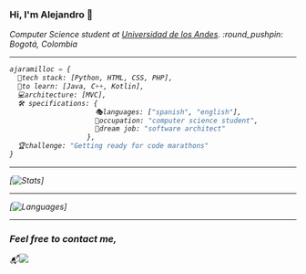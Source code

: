 ### Hi, I'm Alejandro 👋

<p><em>Computer Science student at <a href="https://uniandes.edu.co">Universidad de los Andes</a>. :round_pushpin: Bogotá, Colombia</br><em>

<hr>

```py
ajaramilloc = {
  🔧tech stack: [Python, HTML, CSS, PHP],
  🎯to learn: [Java, C++, Kotlin],
  💻architecture: [MVC],
  🛠 specifications: {     
                     🎭languages: ["spanish", "english"],
                     📕occupation: "computer science student",
                     🚀dream job: "software architect"
                   },
  🏆challenge: "Getting ready for code marathons"
}
```
<hr>

[![Stats](https://github-readme-stats.vercel.app/api?username=ajaramilloc&show_icons=true&theme=algolia)]

<hr>

[![Languages](https://github-readme-stats.vercel.app/api/top-langs/?username=ajaramilloc&layout=compact&theme=algolia)]

<hr>

### Feel free to contact me,

<p align="center">

:mailbox_with_mail:[<img src="https://img.shields.io/badge/Email-a.jaramilloc2%40uniandes.edu.co-blue">](mailto:a.jaramilloc2@uniandes.edu.co)</a>

</p>
